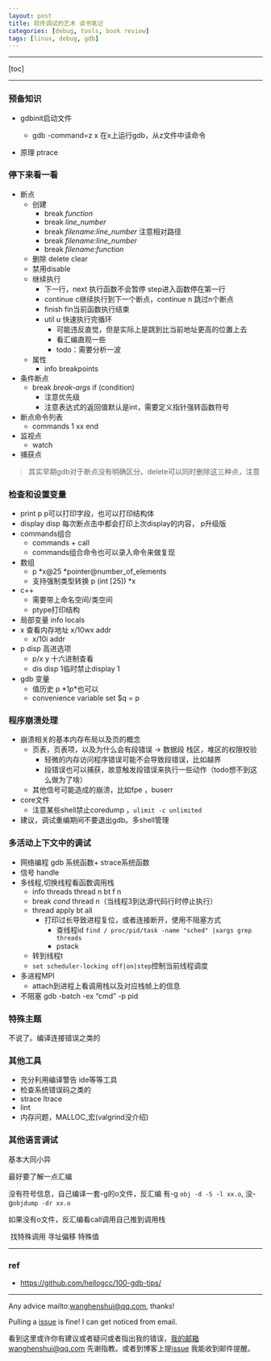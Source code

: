 ```yaml
---
layout: post
title: 软件调试的艺术 读书笔记
categories: [debug, tools, book review]
tags: [linux, debug, gdb]
---
```

  

---



[toc]

---

### 预备知识

- gdbinit启动文件
  - gdb -command=z x 在x上运行gdb，从z文件中读命令

- 原理 ptrace

  

### 停下来看一看

- 断点
  - 创建
    - break _function_
    - break _line_number_
    - break _filename:line_number_   注意相对路径
    - break _filename:line_number_
    - break _filename:function_
  - 删除 delete clear
  - 禁用disable
  - 继续执行
    - 下一行，next 执行函数不会暂停 step进入函数停在第一行
    - continue  c继续执行到下一个断点，continue n 跳过n个断点
    - finish fin当前函数执行结束
    - util u 快速执行完循环
      - 可能违反直觉，但是实际上是跳到比当前地址更高的位置上去
      - 看汇编直观一些
      - todo：需要分析一波
  - 属性
    - info breakpoints
- 条件断点
  - break _break-args_ if (condition)
    -  注意优先级
    - 注意表达式的返回值默认是int，需要定义指针强转函数符号
- 断点命令列表
  - commands 1 xx end
- 监视点
  - watch
- 捕获点

> 其实早期gdb对于断点没有明确区分。delete可以同时删除这三种点，注意

###  检查和设置变量

- print p p可以打印字段，也可以打印结构体
- display disp 每次断点击中都会打印上次display的内容， p升级版
- commands组合
  - commands + call
  - commands组合命令也可以录入命令来做复现
- 数组
  - p *x@25  *pointer@number_of_elements
  - 支持强制类型转换 p (int [25]) *x
- c++
  -  需要带上命名空间/类空间
  - ptype打印结构
- 局部变量 info locals
- x 查看内存地址 x/10wx addr
  - x/10i addr
- p disp 高进选项
  - p/x y 十六进制查看
  - dis disp 1临时禁止display 1
- gdb 变量
  - 值历史 p *$1 p *$也可以
  - convenience variable  set $q = p

### 程序崩溃处理

- 崩溃相关的基本内存布局以及页的概念
  - 页表，页表项，以及为什么会有段错误 -> 数据段 栈区，堆区的权限校验
    - 轻微的内存访问程序错误可能不会导致段错误，比如越界
    - 段错误也可以捕获，故意触发段错误来执行一些动作（todo想不到这么做为了啥）
  - 其他信号可能造成的崩溃，比如fpe ，buserr
- core文件
  - 注意某些shell禁止coredump ，`ulimit -c unlimited`
-   建议，调试重编期间不要退出gdb。多shell管理



### 多活动上下文中的调试

- 网络编程 gdb 系统函数+ strace系统函数
-  信号 handle
- 多线程,切换线程看函数调用栈
  - info threads thread n bt f n
  - break _cond_ thread n（当线程3到达源代码行时停止执行）
  - thread apply bt all
    - 打印过长导致进程复位，或者连接断开，使用不阻塞方式
      - 查线程id `find / proc/pid/task -name "sched" |xargs grep threads`
      - pstack
  - 转到线程t
  - `set scheduler-locking off|on|step`控制当前线程调度
- 多进程MPI
  - attach到进程上看调用栈以及对应栈帧上的信息
- 不阻塞 gdb -batch -ex “cmd” -p pid



### 特殊主题

不说了。编译连接错误之类的



### 其他工具

- 充分利用编译警告 ide等等工具
- 检查系统错误码之类的
- strace ltrace
- lint
- 内存问题，MALLOC_宏(valgrind没介绍)

### 其他语言调试

基本大同小异

最好要了解一点汇编







没有符号信息，自己编译一套-g的o文件，反汇编 有-g `obj -d -S -l xx.o`, 没-g`objdump -dr xx.o`

如果没有o文件，反汇编看call调用自己推到调用栈

​	找特殊调用 寻址偏移 特殊值



---

### ref

- https://github.com/hellogcc/100-gdb-tips/

---

Any advice mailto:wanghenshui@qq.com, thanks! 

Pulling a [issue](https://github.com/wanghenshui/wanghenshui.github.io/issues/new) is fine! I can get noticed from email.

看到这里或许你有建议或者疑问或者指出我的错误，我的邮箱wanghenshui@qq.com 先谢指教。或者到博客上提[issue](https://github.com/wanghenshui/wanghenshui.github.io/issues/new) 我能收到邮件提醒。